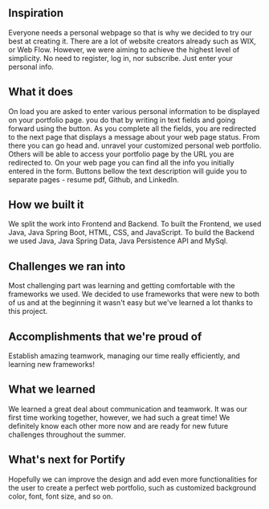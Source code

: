## Inspiration
Everyone needs a personal webpage so that is why we decided to try our best at creating it.
There are a lot of website creators already such as WIX, or Web Flow. However, we were aiming to achieve the highest level of simplicity. No need to register, log in, nor subscribe. Just enter your personal info. 

## What it does
On load you are asked to enter various personal information to be displayed on your portfolio page.
you do that by writing in text fields and going forward using the button. 
As you complete all the fields, you are redirected to the next page that displays a message about your web page status. From there you can go head and. unravel your customized personal web portfolio. Others will be able to access your portfolio page by the URL you are redirected to.
On your web page you can find all the info you initially entered in the form. Buttons bellow the text description will guide you to separate pages - resume pdf, Github, and LinkedIn.

## How we built it
We split the work into Frontend and Backend. To built the Frontend, we used Java, Java Spring Boot, HTML, CSS, and JavaScript. To build the Backend we used Java, Java Spring Data, Java Persistence API and MySql. 

## Challenges we ran into
Most challenging part was learning and getting comfortable with the frameworks we used. 
We decided to use frameworks that were new to both of us and at the beginning it wasn't easy but we've learned a lot thanks to this project.

## Accomplishments that we're proud of
Establish amazing teamwork, managing our time really efficiently, and learning new frameworks!

## What we learned
We learned a great deal about communication and teamwork. It was our first time working together, however, we had such a great time! We definitely know each other more now and are ready for new future challenges throughout the summer. 

## What's next for Portify
Hopefully we can improve the design and add even more functionalities for the user to create a perfect web portfolio, such as customized background color, font, font size, and so on.
